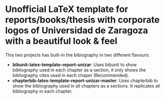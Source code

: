 # Unofficial LaTeX template for reports/books/thesis with corporate logos of Universidad de Zaragoza with a beautiful look & feel 

This two projects has built-in the bibiography in two different flavours:

- **bibunit-latex-template-report-unizar**: Uses bibunit to show bibliography used in each chapter as a section, it only shows the bibliography cites used in each chaper (Recommended).
- **chapterbib-latex-template-report-unizar-master**: Uses chapterbib to show the bibliography used in all chapters as a sections. It replicates all bibliography in each chapter.
